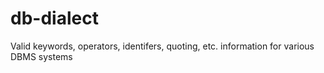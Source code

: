 # db-dialect
Valid keywords, operators, identifers, quoting, etc. information for various DBMS systems
